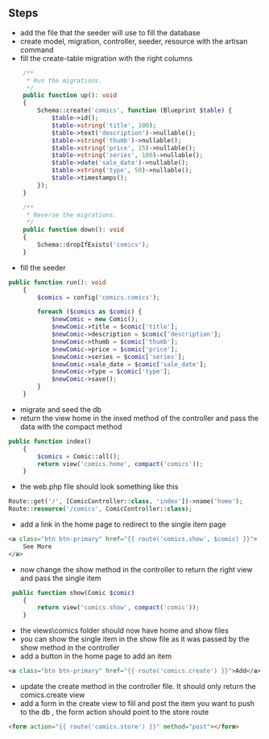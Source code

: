 ## Steps

-   add the file that the seeder will use to fill the database
-   create model, migration, controller, seeder, resource with the artisan command
-   fill the create-table migration with the right columns

```php
    /**
     * Run the migrations.
     */
    public function up(): void
    {
        Schema::create('comics', function (Blueprint $table) {
            $table->id();
            $table->string('title', 100);
            $table->text('description')->nullable();
            $table->string('thumb')->nullable();
            $table->string('price', 15)->nullable();
            $table->string('series', 100)->nullable();
            $table->date('sale_date')->nullable();
            $table->string('type', 50)->nullable();
            $table->timestamps();
        });
    }

    /**
     * Reverse the migrations.
     */
    public function down(): void
    {
        Schema::dropIfExists('comics');
    }
```

-   fill the seeder

```php
public function run(): void
    {
        $comics = config('comics.comics');

        foreach ($comics as $comic) {
            $newComic = new Comic();
            $newComic->title = $comic['title'];
            $newComic->description = $comic['description'];
            $newComic->thumb = $comic['thumb'];
            $newComic->price = $comic['price'];
            $newComic->series = $comic['series'];
            $newComic->sale_date = $comic['sale_date'];
            $newComic->type = $comic['type'];
            $newComic->save();
        }
    }
```

-   migrate and seed the db
-   return the view home in the inxed method of the controller and pass the data with the compact method

```php
public function index()
    {
        $comics = Comic::all();
        return view('comics.home', compact('comics'));
    }
```

-   the web.php file should look something like this

```php
Route::get('/', [ComicController::class, 'index'])->name('home');
Route::resource('/comics', ComicController::class);
```

-   add a link in the home page to redirect to the single item page

```html
<a class="btn btn-primary" href="{{ route('comics.show', $comic) }}">
    See More
</a>
```

-   now change the show method in the controller to return the right view and pass the single item

```php
 public function show(Comic $comic)
    {
        return view('comics.show', compact('comic'));
    }
```

-   the views\comics folder should now have home and show files
-   you can show the single item in the show file as it was passed by the show method in the controller
-   add a button in the home page to add an item

```html
<a class="btn btn-primary" href="{{ route('comics.create') }}">Add</a>
```

-   update the create method in the controller file. It should only return the comics.create view
-   add a form in the create view to fill and post the item you want to push to the db , the form action should point to the store route

```html
<form action="{{ route('comics.store') }}" method="post"></form>
```

